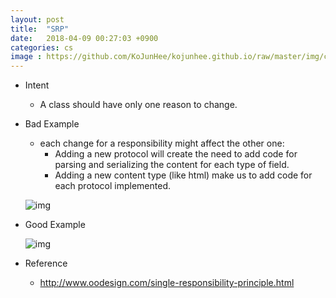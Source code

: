 ```yaml
---
layout: post
title:  "SRP"
date:   2018-04-09 00:27:03 +0900
categories: cs
image : https://github.com/KoJunHee/kojunhee.github.io/raw/master/img/cs_img.jpg
---
```




- Intent

  - A class should have only one reason to change.

- Bad Example

  - each change for a responsibility might affect the other one:
    - Adding a new protocol will create the need to add code for parsing and serializing the content for each type of field.
    - Adding a new content type (like html) make us to add code for each protocol implemented.

  ![img](https://github.com/KoJunHee/kojunhee.github.io/raw/master/img/srp01.png)

- Good Example

  ![img](https://github.com/KoJunHee/kojunhee.github.io/raw/master/img/srp02.png)


- Reference
  - <http://www.oodesign.com/single-responsibility-principle.html>





